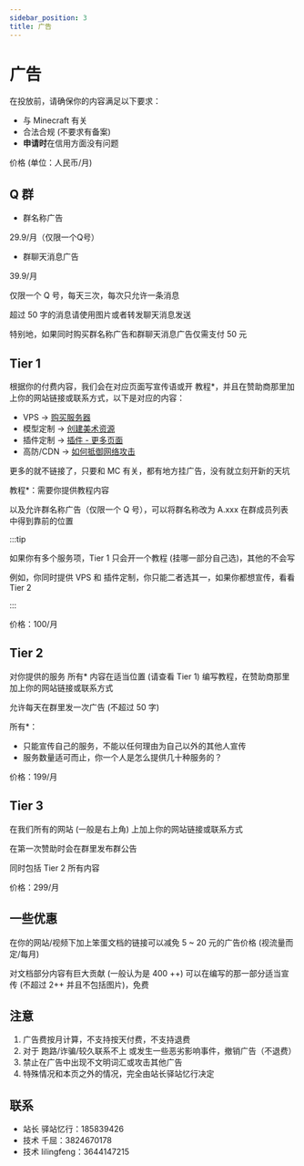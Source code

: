 ```yaml
---
sidebar_position: 3
title: 广告
---
```


# 广告

在投放前，请确保你的内容满足以下要求：

* 与 Minecraft 有关
* 合法合规 (不要求有备案)
* **申请时**在信用方面没有问题

价格 (单位：人民币/月)

## Q 群

- 群名称广告

29.9/月（仅限一个Q号）

- 群聊天消息广告

39.9/月

仅限一个 Q 号，每天三次，每次只允许一条消息

超过 50 字的消息请使用图片或者转发聊天消息发送

特别地，如果同时购买群名称广告和群聊天消息广告仅需支付 50 元

## Tier 1

根据你的付费内容，我们会在对应页面写宣传语或开 教程*，并且在赞助商那里加上你的网站链接或联系方式，以下是对应的内容：

- VPS -> [购买服务器](/process/deploy/purchase-server)
- 模型定制 -> [创建美术资源](/process/create-art-assets)
- 插件定制 -> [插件 - 更多页面](/Java/more)
- 高防/CDN -> [如何抵御网络攻击](/process/maintenance/how-to-defend-against-cyber-attacks)

更多的就不链接了，只要和 MC 有关，都有地方挂广告，没有就立刻开新的天坑

教程*：需要你提供教程内容

以及允许群名称广告（仅限一个 Q 号），可以将群名称改为 A.xxx 在群成员列表中得到靠前的位置

:::tip

如果你有多个服务项，Tier 1 只会开一个教程 (挂哪一部分自己选)，其他的不会写

例如，你同时提供 VPS 和 插件定制，你只能二者选其一，如果你都想宣传，看看 Tier 2

:::

价格：100/月

## Tier 2

对你提供的服务 所有* 内容在适当位置 (请查看 Tier 1) 编写教程，在赞助商那里加上你的网站链接或联系方式

允许每天在群里发一次广告 (不超过 50 字)

所有*：

- 只能宣传自己的服务，不能以任何理由为自己以外的其他人宣传
- 服务数量适可而止，你一个人是怎么提供几十种服务的？

价格：199/月

## Tier 3

在我们所有的网站 (一般是右上角) 上加上你的网站链接或联系方式

在第一次赞助时会在群里发布群公告

同时包括 Tier 2 所有内容

价格：299/月

## 一些优惠

在你的网站/视频下加上笨蛋文档的链接可以减免 5 ~ 20 元的广告价格 (视流量而定/每月)

对文档部分内容有巨大贡献 (一般认为是 400 ++) 可以在编写的那一部分适当宣传 (不超过 2++ 并且不包括图片)，免费

## 注意

1. 广告费按月计算，不支持按天付费，不支持退费
2. 对于 跑路/诈骗/较久联系不上 或发生一些恶劣影响事件，撤销广告（不退费）
3. 禁止在广告中出现不文明词汇或攻击其他广告
4. 特殊情况和本页之外的情况，完全由站长驿站忆行决定

## 联系

- 站长 驿站忆行：185839426
- 技术 千屈：3824670178
- 技术 lilingfeng：3644147215
